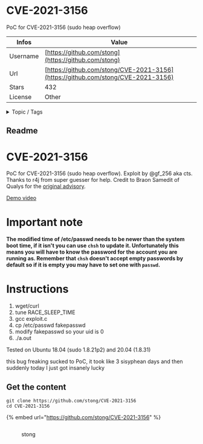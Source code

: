 # CVE-2021-3156

PoC for CVE-2021-3156 (sudo heap overflow)

| Infos    | Value                                                              |
| -------- | -------------------------------------------------------------------|
| Username | [https://github.com/stong](https://github.com/stong) |
| Url      | [https://github.com/stong/CVE-2021-3156](https://github.com/stong/CVE-2021-3156)                                               |
| Stars    | 432                                                          |
| License  | Other                                                        |

<details>

<summary>Topic / Tags</summary>



</details>

## Readme

# CVE-2021-3156
PoC for CVE-2021-3156 (sudo heap overflow). Exploit by @gf_256 aka cts. Thanks to r4j from super guesser for help. Credit to Braon Samedit of Qualys for the [original advisory](https://www.qualys.com/2021/01/26/cve-2021-3156/baron-samedit-heap-based-overflow-sudo.txt).

[Demo video](https://twitter.com/gf_256/status/1355354178588180481)

# Important note

**The modified time of /etc/passwd needs to be newer than the system boot time, if it isn't you can use `chsh` to update it. Unfortunately this means you will have to know the password for the account you are running as. Remember that `chsh` doesn't accept empty passwords by default so if it is empty you may have to set one with `passwd`.**

# Instructions

1. wget/curl
2. tune RACE_SLEEP_TIME
3. gcc exploit.c
4. cp /etc/passwd fakepasswd
5. modify fakepasswd so your uid is 0
6. ./a.out

Tested on Ubuntu 18.04 (sudo 1.8.21p2) and 20.04 (1.8.31)

this bug freaking sucked to PoC, it took like 3 sisyphean days and then suddenly today I just got insanely lucky



## Get the content

```
git clone https://github.com/stong/CVE-2021-3156
cd CVE-2021-3156
```

{% embed url="https://github.com/stong/CVE-2021-3156" %}

<figure><img src="https://avatars.githubusercontent.com/u/14918218?v=4" alt=""><figcaption><p>stong</p></figcaption></figure>
